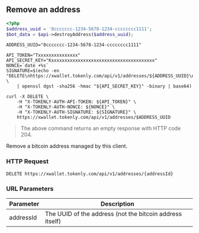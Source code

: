## Remove an address

```php
<?php
$address_uuid = '8ccccccc-1234-5678-1234-cccccccc1111';
$bot_data = $api->destroyAddress($address_uuid);
```

```shell
ADDRESS_UUID="8ccccccc-1234-5678-1234-cccccccc1111"

API_TOKEN="Txxxxxxxxxxxxxxx"
API_SECRET_KEY="Kxxxxxxxxxxxxxxxxxxxxxxxxxxxxxxxxxxxxxxx"
NONCE=`date +%s`
SIGNATURE=$(echo -en "DELETE\nhttps://xwallet.tokenly.com/api/v1/addresses/${ADDRESS_UUID}\n{}\n${API_TOKEN}\n${NONCE}" \
    | openssl dgst -sha256 -hmac "${API_SECRET_KEY}" -binary | base64)

curl -X DELETE \
    -H "X-TOKENLY-AUTH-API-TOKEN: ${API_TOKEN}" \
    -H "X-TOKENLY-AUTH-NONCE: ${NONCE}" \
    -H "X-TOKENLY-AUTH-SIGNATURE: ${SIGNATURE}" \
    https://xwallet.tokenly.com/api/v1/addresses/$ADDRESS_UUID
```

> The above command returns an empty response with HTTP code 204.



Remove a bitcoin address managed by this client.

### HTTP Request

`DELETE https://xwallet.tokenly.com/api/v1/addresses/{addressId}`


### URL Parameters

Parameter       | Description
---------       | -----------
addressId       | The UUID of the address (not the bitcoin address itself)

